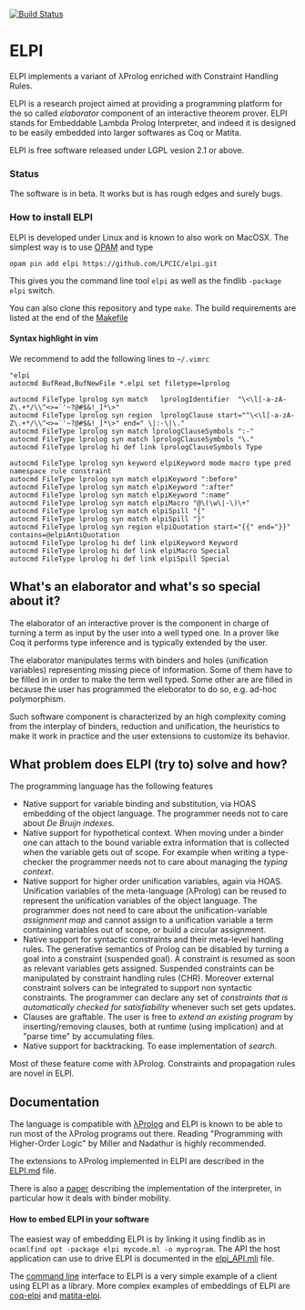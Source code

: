 [![Build Status](https://travis-ci.org/LPCIC/elpi.svg?branch=master)](https://travis-ci.org/LPCIC/elpi)
# ELPI

ELPI implements a variant of λProlog enriched with Constraint Handling Rules.

ELPI is a research project aimed at providing a programming platform
for the so called *elaborator* component of an interactive theorem prover.
ELPI stands for Embeddable Lambda Prolog Interpreter, and indeed it is
designed to be easily embedded into larger softwares 
as Coq or Matita.

ELPI is free software released under LGPL vesion 2.1 or above.

### Status

The software is in beta.  It works but is has rough edges and surely bugs.

### How to install ELPI

ELPI is developed under Linux and is known to also work on MacOSX.
The simplest way is to use [OPAM](http://opam.ocaml.org/) and type
```
opam pin add elpi https://github.com/LPCIC/elpi.git
```
This gives you the command line tool `elpi` as well as the findlib
`-package elpi` switch.

You can also clone this repository and type `make`.  The build requirements
are listed at the end of the [Makefile](Makefile)

#### Syntax highlight in vim

We recommend to add the following lines to `~/.vimrc`

```vim
"elpi
autocmd BufRead,BufNewFile *.elpi set filetype=lprolog

autocmd FileType lprolog syn match   lprologIdentifier  "\<\l[-a-zA-Z\.+*/\\^<>=`'~?@#$&!_]*\>"
autocmd FileType lprolog syn region  lprologClause start="^\<\l[-a-zA-Z\.+*/\\^<>=`'~?@#$&!_]*\>" end=" \|:-\|\."
autocmd FileType lprolog syn match lprologClauseSymbols ":-"
autocmd FileType lprolog syn match lprologClauseSymbols "\."
autocmd FileType lprolog hi def link lprologClauseSymbols Type

autocmd FileType lprolog syn keyword elpiKeyword mode macro type pred namespace rule constraint
autocmd FileType lprolog syn match elpiKeyword ":before"
autocmd FileType lprolog syn match elpiKeyword ":after"
autocmd FileType lprolog syn match elpiKeyword ":name"
autocmd FileType lprolog syn match elpiMacro "@\(\w\|-\)\+"
autocmd FileType lprolog syn match elpiSpill "{"
autocmd FileType lprolog syn match elpiSpill "}"
autocmd FileType lprolog syn region elpiQuotation start="{{" end="}}" contains=@elpiAntiQuotation
autocmd FileType lprolog hi def link elpiKeyword Keyword
autocmd FileType lprolog hi def link elpiMacro Special
autocmd FileType lprolog hi def link elpiSpill Special
```

## What's an elaborator and what's so special about it?

The elaborator of an interactive prover is the component in
charge of turning a term as input by the user into a well
typed one.  In a prover like Coq it performs type inference
and is typically extended by the user.

The elaborator manipulates terms with binders and holes 
(unification variables) representing missing piece of 
information.  Some of them have to be filled in in order 
to make the term well typed. Some other are are filled in because 
the user has programmed the eleborator to do so, e.g. ad-hoc polymorphism.

Such software component is characterized by an high complexity
coming from the interplay of binders, reduction and unification,
the heuristics to make it work in practice and the user extensions
to customize its behavior.

## What problem does ELPI (try to) solve and how?

The programming language has the following features
- Native support for variable binding and substitution, via 
  HOAS embedding of the object language.  The programmer needs
  not to care about *De Bruijn indexes*.
- Native support for hypothetical context.  When moving under a
  binder one can attach to the bound variable extra information
  that is collected when the variable gets out of scope.
  For example when writing a type-checker the programmer needs 
  not to care about managing the *typing context*.
- Native support for higher order unification variables, again via HOAS.
  Unification variables of the meta-language (λProlog) can be reused to
  represent the unification variables of the object language.
  The programmer does not need to care about the unification-variable
  *assignment map* and cannot assign to a unification variable a term
  containing variables out of scope, or build a circular assignment. 
- Native support for syntactic constraints and their meta-level handling rules.
  The generative semantics of Prolog can be disabled by turning a goal
  into a constraint (suspended goal). A constraint is resumed as soon as
  relevant variables gets assigned. Suspended constraints can be manipulated
  by constraint handling rules (CHR). Moreover external constraint solvers
  can be integrated to support non syntactic constraints.
  The programmer can declare any set of *constraints that is automatically
  checked for satisfiability* whenever such set gets updates.
- Clauses are graftable. The user is free to *extend an existing program* by
  inserting/removing clauses, both at runtime (using implication) and at
  "parse time" by accumulating files.
- Native support for backtracking. To ease implementation of *search*.

Most of these feature come with λProlog.  Constraints and propagation rules are novel in ELPI.

## Documentation

The language is compatible with [λProlog](http://www.lix.polytechnique.fr/~dale/lProlog/) 
and ELPI is known to be able to run most of the λProlog programs out there.
Reading "Programming with Higher-Order Logic" by Miller and Nadathur is highly recommended.

The extensions to λProlog implemented in ELPI are described in the
[ELPI.md](ELPI.md) file.

There is also a [paper](https://hal.inria.fr/hal-01176856/) describing the implementation
of the interpreter, in particular how it deals with binder mobility.

#### How to embed ELPI in your software

The easiest way of embedding ELPI is by linking it using findlib 
as in `ocamlfind opt -package elpi mycode.ml -o myprogram`.
The API the host application can use to drive ELPI is documented in the
[elpi_API.mli](src/elpi_API.mli) file.

The [command line](elpi_REPL.ml) interface to ELPI is a very simple
example of a client using ELPI as a library.
More complex examples of embeddings of ELPI are [coq-elpi](https://github.com/LPCIC/coq-elpi) and
[matita-elpi](https://github.com/LPCIC/matita).


